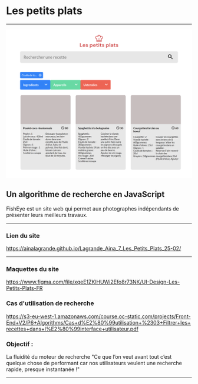 # Les petits plats
***
<img src="./img/presentation.png" alt="capture d'ecran du site "/>

## Un algorithme de recherche en JavaScript
FishEye est un site web qui permet aux photographes indépendants de présenter leurs meilleurs travaux.

***
### Lien du site
https://ainalagrande.github.io/Lagrande_Aina_7_Les_Petits_Plats_25-02/
***
### Maquettes du site 
https://www.figma.com/file/xqeE1ZKlHUWi2Efo8r73NK/UI-Design-Les-Petits-Plats-FR

### Cas d'utilisation de recherche
https://s3-eu-west-1.amazonaws.com/course.oc-static.com/projects/Front-End+V2/P6+Algorithms/Cas+d%E2%80%99utilisation+%2303+Filtrer+les+recettes+dans+l%E2%80%99interface+utilisateur.pdf

### Objectif :
La fluidité du moteur de recherche
"Ce que l’on veut avant tout c’est quelque chose de performant car nos utilisateurs veulent une recherche rapide, presque instantanée !"
***

